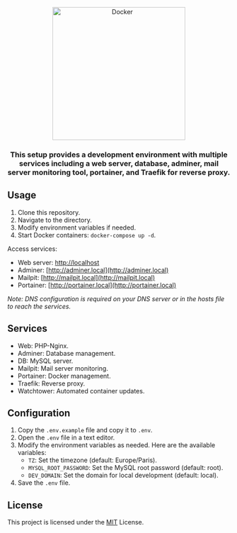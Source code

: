 <p align="center"><img src="https://www.docker.com/wp-content/uploads/2023/08/logo-guide-logos-1.svg" width="300" alt="Docker"></p>

<h3 align="center">This setup provides a development environment with multiple services including a web server, database, adminer, mail server monitoring tool, portainer, and Traefik for reverse proxy.</h3>

## Usage

1. Clone this repository.
2. Navigate to the directory.
3. Modify environment variables if needed.
4. Start Docker containers: `docker-compose up -d`.

Access services:
- Web server: [http://localhost](http://localhost)
- Adminer: [http://adminer.local](http://adminer.local)
- Mailpit: [http://mailpit.local](http://mailpit.local)
- Portainer: [http://portainer.local](http://portainer.local)

*Note: DNS configuration is required on your DNS server or in the hosts file to reach the services.*

## Services

- Web: PHP-Nginx.
- Adminer: Database management.
- DB: MySQL server.
- Mailpit: Mail server monitoring.
- Portainer: Docker management.
- Traefik: Reverse proxy.
- Watchtower: Automated container updates.

## Configuration

1. Copy the `.env.example` file and copy it to `.env`.
2. Open the `.env` file in a text editor.
3. Modify the environment variables as needed. Here are the available variables:
    - `TZ`: Set the timezone (default: Europe/Paris).
    - `MYSQL_ROOT_PASSWORD`: Set the MySQL root password (default: root).
    - `DEV_DOMAIN`: Set the domain for local development (default: local).
4. Save the `.env` file.

## License

This project is licensed under the [MIT](LICENSE) License.
